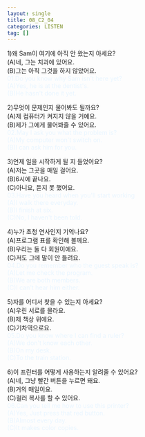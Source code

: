 ```yaml
---
layout: single
title: 08_C2_04
categories: LISTEN
tag: []
---
```


1)왜 Sam이 여기에 아직 안 왔는지 아세요?   
(A)네, 그는 치과에 있어요.   
(B)그는 아직 그것을 하지 않았어요.   
<span style="color:#E8F5FF">
01.Do you know why Sam isn't here yet?   
(A)Yes, he is at the dentist's.   
(B)He hasn't done it yet.   
</span>
   
2)무엇이 문제인지 물어봐도 될까요?   
(A)제 컴퓨터가 켜지지 않을 거예요.   
(B)제가 그에게 물어봐줄 수 있어요.   
<span style="color:#E8F5FF">
02.May I ask you what the problem is?   
(A)My computer won't switch on.   
(B)I can ask him for you.   
</span>
   
3)언제 일을 시작하게 될 지 들었어요?   
(A)저는 그곳을 매일 걸어요.   
(B)6시에 끝나요.   
(C)아니요, 듣지 못 했어요.   
<span style="color:#E8F5FF">
03.Have you heard when you'll start working   
(A)I walk there everyday.   
(B)I finish at six.   
(C)No, I haven't been told.   
</span>
   
4)누가 초청 연사인지 기억나요?    
(A)프로그램 표를 확인해 볼께요.   
(B)우리는 둘 다 회원이에요.   
(C)저도 그에 말이 안 들려요.   
<span style="color:#E8F5FF">
04.Do you remember who the guest speak is?   
(A)Let me check the program.   
(B)We are both members.   
(C)I can't hear him either.   
</span>
   
5)자를 어디서 찾을 수 있는지 아세요?   
(A)우린 서로를 몰라요.   
(B)제 책상 위에요.   
(C)기차역으로요.   
<span style="color:#E8F5FF">
05.Do you know where I can find a ruler?   
(A)We don't know each other.   
(B)On my desk.   
(C)To the train station.   
</span>
   
6)이 프린터를 어떻게 사용하는지 알려줄 수 있어요?   
(A)네, 그냥 빨간 버튼을 누르면 돼요.   
(B)거의 매일이요.   
(C)컬러 복사를 할 수 있어요.   
<span style="color:#E8F5FF">
06.Can you tell me how to use this printer?   
(A)Yes, Just press that red button.   
(B)Almost every day.   
(C)It makes color copies.   
</span>
